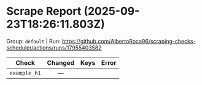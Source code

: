 # Scrape Report (2025-09-23T18:26:11.803Z)

Group: `default`  |  Run: https://github.com/AlbertoRoca96/scraping-checks-scheduler/actions/runs/17955403582

| Check | Changed | Keys | Error |
|---|:---:|:--|:--|
| `example_h1` | — |  |  |
